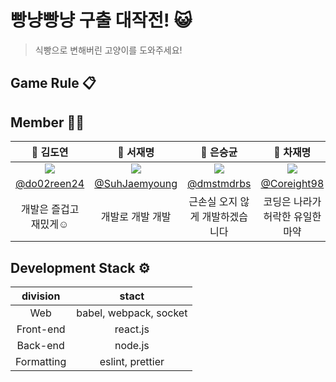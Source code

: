 # 빵냥빵냥 구출 대작전! 😺 

> 식빵으로 변해버린 고양이를 도와주세요!

## Game Rule 📋



## Member 🐱‍💻

|                         🍞 김도연                          |                         🌵 서재명                          |                         💪 은승균                         |                         🎸 차재명                          |
| :-------------------------------------------------------: | :-------------------------------------------------------: | :------------------------------------------------------: | :-------------------------------------------------------: |
| ![](https://avatars.githubusercontent.com/u/50297117?v=4) | ![](https://avatars.githubusercontent.com/u/51395532?v=4) | ![](https://avatars.githubusercontent.com/u/2215762?v=4) | ![](https://avatars.githubusercontent.com/u/38166372?v=4) |
|       [@do02reen24](https://github.com/do02reen24)        |     [@SuhJaemyoung](https://github.com/SuhJaemyoung)      |        [@dmstmdrbs](https://github.com/dmstmdrbs)        |       [@Coreight98](https://github.com/Coreight98)        |
|                   개발은 즐겁고 재밌게☺                   |                     개발로 개발 개발                      |             근손실 오지 않게 개발하겠습니다              |             코딩은 나라가 허락한 유일한 마약              |



## Development Stack ⚙️

|  division  |         stact          |
| :--------: | :--------------------: |
|    Web     | babel, webpack, socket |
| Front-end  |         react.js         |
|  Back-end  |        node.js         |
| Formatting |    eslint, prettier    |

